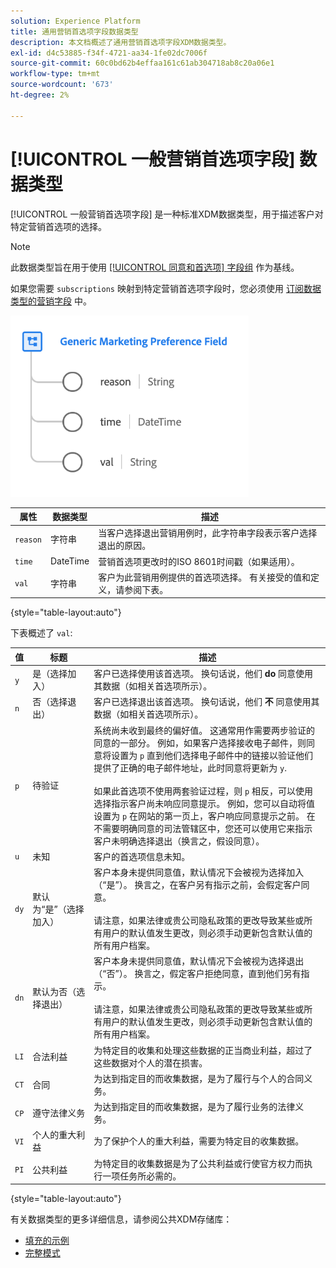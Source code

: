 ```yaml
---
solution: Experience Platform
title: 通用营销首选项字段数据类型
description: 本文档概述了通用营销首选项字段XDM数据类型。
exl-id: d4c53885-f34f-4721-aa34-1fe02dc7006f
source-git-commit: 60c0bd62b4effaa161c61ab304718ab8c20a06e1
workflow-type: tm+mt
source-wordcount: '673'
ht-degree: 2%

---
```


# [!UICONTROL 一般营销首选项字段] 数据类型

[!UICONTROL 一般营销首选项字段] 是一种标准XDM数据类型，用于描述客户对特定营销首选项的选择。

>[!NOTE]
>
>此数据类型旨在用于使用 [[!UICONTROL 同意和首选项] 字段组](../field-groups/profile/consents.md) 作为基线。
>
>如果您需要 `subscriptions` 映射到特定营销首选项字段时，您必须使用 [订阅数据类型的营销字段](./marketing-field-subscriptions.md) 中。

![](../images/data-types/marketing-field.png)

| 属性 | 数据类型 | 描述 |
| --- | --- | --- |
| `reason` | 字符串 | 当客户选择退出营销用例时，此字符串字段表示客户选择退出的原因。 |
| `time` | DateTime | 营销首选项更改时的ISO 8601时间戳（如果适用）。 |
| `val` | 字符串 | 客户为此营销用例提供的首选项选择。 有关接受的值和定义，请参阅下表。 |

{style=&quot;table-layout:auto&quot;}

下表概述了 `val`:

| 值 | 标题 | 描述 |
| --- | --- | --- |
| `y` | 是（选择加入） | 客户已选择使用该首选项。 换句话说，他们 **do** 同意使用其数据（如相关首选项所示）。 |
| `n` | 否（选择退出） | 客户已选择退出该首选项。 换句话说，他们 **不** 同意使用其数据（如相关首选项所示）。 |
| `p` | 待验证 | 系统尚未收到最终的偏好值。 这通常用作需要两步验证的同意的一部分。 例如，如果客户选择接收电子邮件，则同意将设置为 `p` 直到他们选择电子邮件中的链接以验证他们提供了正确的电子邮件地址，此时同意将更新为 `y`.<br><br>如果此首选项不使用两套验证过程，则 `p` 相反，可以使用选择指示客户尚未响应同意提示。 例如，您可以自动将值设置为 `p` 在网站的第一页上，客户响应同意提示之前。 在不需要明确同意的司法管辖区中，您还可以使用它来指示客户未明确选择退出（换言之，假设同意）。 |
| `u` | 未知 | 客户的首选项信息未知。 |
| `dy` | 默认为“是”（选择加入） | 客户本身未提供同意值，默认情况下会被视为选择加入（“是”）。 换言之，在客户另有指示之前，会假定客户同意。<br><br>请注意，如果法律或贵公司隐私政策的更改导致某些或所有用户的默认值发生更改，则必须手动更新包含默认值的所有用户档案。 |
| `dn` | 默认为否（选择退出） | 客户本身未提供同意值，默认情况下会被视为选择退出（“否”）。 换言之，假定客户拒绝同意，直到他们另有指示。<br><br>请注意，如果法律或贵公司隐私政策的更改导致某些或所有用户的默认值发生更改，则必须手动更新包含默认值的所有用户档案。 |
| `LI` | 合法利益 | 为特定目的收集和处理这些数据的正当商业利益，超过了这些数据对个人的潜在损害。 |
| `CT` | 合同 | 为达到指定目的而收集数据，是为了履行与个人的合同义务。 |
| `CP` | 遵守法律义务 | 为达到指定目的而收集数据，是为了履行业务的法律义务。 |
| `VI` | 个人的重大利益 | 为了保护个人的重大利益，需要为特定目的收集数据。 |
| `PI` | 公共利益 | 为特定目的收集数据是为了公共利益或行使官方权力而执行一项任务所必需的。 |

{style=&quot;table-layout:auto&quot;}

有关数据类型的更多详细信息，请参阅公共XDM存储库：

* [填充的示例](https://github.com/adobe/xdm/blob/master/components/datatypes/consent/marketing-field-basic.example.1.json)
* [完整模式](https://github.com/adobe/xdm/blob/master/components/datatypes/consent/marketing-field-basic.schema.json)
